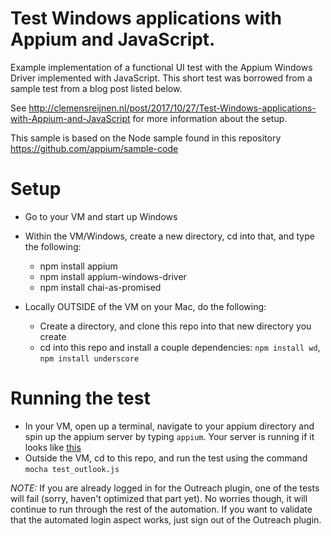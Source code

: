 # Test Windows applications with Appium and JavaScript.

Example implementation of a functional UI test with the Appium Windows Driver implemented with JavaScript. This short test was borrowed from a sample test from a blog post listed below.

See http://clemensreijnen.nl/post/2017/10/27/Test-Windows-applications-with-Appium-and-JavaScript for more information about the setup.

This sample is based on the Node sample found in this repository https://github.com/appium/sample-code


# Setup
  * Go to your VM and start up Windows
  * Within the VM/Windows, create a new directory, cd into that, and type the following:
    * npm install appium
    * npm install appium-windows-driver
    * npm install chai-as-promised

  * Locally OUTSIDE of the VM on your Mac, do the following:
    * Create a directory, and clone this repo into that new directory you create
    * cd into this repo and install a couple dependencies: `npm install wd`, `npm install underscore`

# Running the test
  * In your VM, open up a terminal, navigate to your appium directory and spin up the appium server by typing `appium`. Your server is running if it looks like [this](https://cl.ly/1t3T332F253J)
  * Outside the VM, cd to this repo, and run the test using the command `mocha test_outlook.js`

  *NOTE:* If you are already logged in for the Outreach plugin, one of the tests will fail (sorry, haven't optimized that part yet). No worries though, it will continue to run through the rest of the automation. If you want to validate that the automated login aspect works, just sign out of the Outreach plugin.

